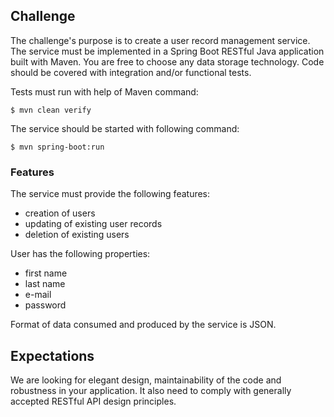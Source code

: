 ## Challenge

The challenge's purpose is to create a user record management service. The service must be implemented in a Spring Boot RESTful
Java application built with Maven. You are free to choose any data storage technology. Code should be covered with
integration and/or functional tests.

Tests must run with help of Maven command:
 
    $ mvn clean verify

The service should be started with following command:

    $ mvn spring-boot:run

### Features

The service must provide the following features:

  - creation of users
  - updating of existing user records
  - deletion of existing users

User has the following properties:

  - first name
  - last name
  - e-mail
  - password

Format of data consumed and produced by the service is JSON.

## Expectations

We are looking for elegant design, maintainability of the code and robustness in your application. It also need to comply with
generally accepted RESTful API design principles.
